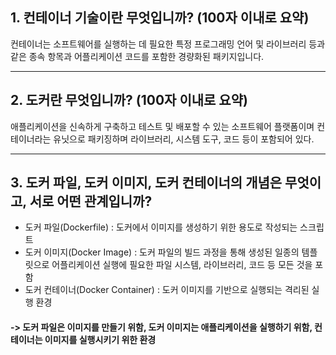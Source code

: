## 1. 컨테이너 기술이란 무엇입니까? (100자 이내로 요약)

컨테이너는 소프트웨어를 실행하는 데 필요한 특정 프로그래밍 언어 및 라이브러리 등과 같은 종속 항목과 어플리케이션 코드를 포함한 경량화된 패키지입니다. 

***

## 2. 도커란 무엇입니까? (100자 이내로 요약)

애플리케이션을 신속하게 구축하고 테스트 및 배포할 수 있는 소프트웨어 플랫폼이며 컨테이너라는 유닛으로 패키징하며 라이브러리, 시스템 도구, 코드 등이 포함되어 있다.

***

## 3. 도커 파일, 도커 이미지, 도커 컨테이너의 개념은 무엇이고, 서로 어떤 관계입니까?

- 도커 파일(Dockerfile) : 도커에서 이미지를 생성하기 위한 용도로 작성되는 스크립트
- 도커 이미지(Docker Image) : 도커 파일의 빌드 과정을 통해 생성된 일종의 템플릿으로 어플리케이션 실행에 필요한 파일 시스템, 라이브러리, 코드 등 모든 것을 포함
- 도커 컨테이너(Docker Container) : 도커 이미지를 기반으로 실행되는 격리된 실행 환경

#### -> 도커 파일은 이미지를 만들기 위함, 도커 이미지는 애플리케이션을 실행하기 위함, 컨테이너는 이미지를 실행시키기 위한 환경